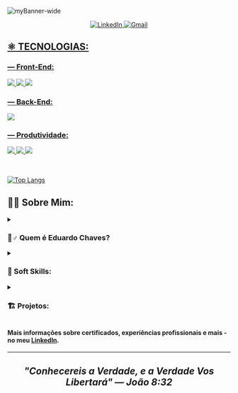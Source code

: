 ![myBanner-wide](https://user-images.githubusercontent.com/95307858/190666706-9006b0ba-7a95-4ac6-b959-3b76f2f7273a.jpg)

<p align = center>
  <a href="https://www.linkedin.com/in/edu-chaves">
    <img alt="LinkedIn" src="https://img.shields.io/badge/LinkedIn-0077B5?style=for-the-badge&logo=linkedin&logoColor=white"
  </a>
  <a href="mailto:henriqueduardo2002@gmail.com">
    <img alt="Gmail" src="https://img.shields.io/badge/Gmail-D14836?style=for-the-badge&logo=gmail&logoColor=white"
  </a>
</p>

## ⚛️ TECNOLOGIAS:

### — Front-End:

<div>
  <img src="https://img.shields.io/badge/HTML5-E34F26?style=for-the-badge&logo=html5&logoColor=white">
  <img src="https://img.shields.io/badge/CSS3-1572B6?style=for-the-badge&logo=css3&logoColor=white">
  <img src="https://img.shields.io/badge/JavaScript-F7DF1E?style=for-the-badge&logo=javascript&logoColor=black">
</div>

### — Back-End:

<img src="https://img.shields.io/badge/Python-3776AB?style=for-the-badge&logo=python&logoColor=white">


### — Produtividade:

<div>
  <img src="https://img.shields.io/badge/GIT-E44C30?style=for-the-badge&logo=git&logoColor=white">
  <img src="https://img.shields.io/badge/Notion-000000?style=for-the-badge&logo=notion&logoColor=white">
  <img src="https://img.shields.io/badge/Figma-F24E1E?style=for-the-badge&logo=figma&logoColor=white">
</div>
<br><br>

[![Top Langs](https://github-readme-stats.vercel.app/api/top-langs/?username=eduardochaves1&layout=compact&theme=github_dark)](https://github.com/anuraghazra/github-readme-stats)

## 👨‍💻 Sobre Mim:

<details>
  <summary><h3>🙋‍‍♂️ Quem é Eduardo Chaves?</h3></summary>
  <blockquote>
    Olá, me chamo Eduardo Chaves! Tenho 20 anos de idade - sou nascido, criado e moro em Caruaru-PE. Sempre cresci apegado a tecnologia, e a partir de dezembro de 2021, comecei a estudar programação e toda a área de tecnologia como um todo de forma autodidata. E em agosto de 2022 comecei meu curso de Ciência da Computação pela Wyden Unifavip Caruaru. Atualmente estou dando ênfase dos meus estudos na área de Desenvolvimento Web. E periodicamente faço alguns projetos que posto no meu GitHub, com o intuito de praticar e aprender novas tecnologias... E para alavancar ainda mais minhas habilidades estou buscando um estágio na área!
  </blockquote>
  <ul>
    <li>Desenvolvedor Web;</li>
    <li>Estudante de Ciência da Computação na Wyden Unifavip Caruaru (2022-2026);</li>
    <li>Fiz um Intercâmbio de 4 Meses Realizado na Nova Zelândia em 2020.</li>
    <li>Entusiasmado por Tecnologia;</li>
    <li>Organizado & Metódico;</li>
    <li>Disposto a Aprender Coisas de Valor;</li>
    <li>Autodidata.</li>
  </ul>
</details>

<details>
  <summary><h3>💬 Soft Skills:</h3></summary>
  <ul>
    <li>Inglês Intermediário à Avançado;</li>
    <li>Planejamento Estratégico;</li>
    <li>Resolução de Problemas;</li>
    <li>Comunicação Objetiva;</li>
    <li>Espírito de Equipe;</li>
    <li>Empreendedorismo.</li>
  </ul>
</details>

<details>
  <summary><h3>🏗️ Projetos:</h3></summary>
  <ul>
    <li>
      <a href="https://github.com/stars/eduardochaves1/lists/principais-projetos-front-end" title="Principais Projetos Front-End 💻">Principais Projetos Front-End 💻</a>
    </li>
    <li>
      <a href="https://github.com/stars/eduardochaves1/lists/logica-de-programacao" title="Principais Projetos de Lógica de Programação 👨‍💻">Principais Projetos de Lógica de Programação 👨‍💻</a>
    </li>
    <li>
    Estou constantemente estudando e realizando projetos relacionado à Desenvolvimento Web, Lógica de Programação, etc. E a medida que aprendo coisas novas estou adicionando aqui e no meu LinkedIn tais conhecimentos, tecnologias e projetos.
    </li>
  </ul>
</details>

#### Mais informações sobre certificados, experiências profissionais e mais - no meu [LinkedIn](https://www.linkedin.com/in/edu-chaves).
---
## <p align=center> <em>"Conhecereis a Verdade, e a Verdade Vos Libertará" — João 8:32</em> </p>
